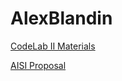 # AlexBlandin

[CodeLab II Materials](https://alexblandin.github.io/CodeLab-II-24-Materials)

[AISI Proposal](https://alexblandin.github.io/AISI-Proposal)
